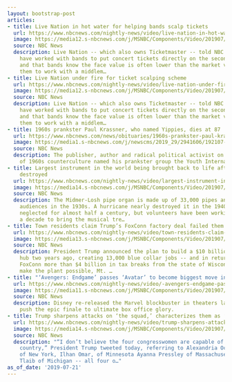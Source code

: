 ```yaml
---
layout: bootstrap-post
articles:
- title: Live Nation in hot water for helping bands scalp tickets
  url: https://www.nbcnews.com/nightly-news/video/live-nation-in-hot-water-for-helping-bands-scalp-tickets-64256069665
  image: https://media12.s-nbcnews.com/j/MSNBC/Components/Video/201907/mhu_thumb.nbcnews-fp-1200-630.jpg
  source: NBC News
  description: Live Nation -- which also owns Ticketmaster -- told NBC News that they
    have worked with bands to put concert tickets directly on the secondary market,
    and that bands know the face value is often lower than the market value, leading
    them to work with a middlem…
- title: Live Nation under fire for ticket scalping scheme
  url: https://www.nbcnews.com/nightly-news/video/live-nation-under-fire-for-ticket-scalping-scheme-64256069665
  image: https://media12.s-nbcnews.com/j/MSNBC/Components/Video/201907/mhu_thumb.nbcnews-fp-1200-630.jpg
  source: NBC News
  description: Live Nation -- which also owns Ticketmaster -- told NBC News that they
    have worked with bands to put concert tickets directly on the secondary market,
    and that bands know the face value is often lower than the market value, leading
    them to work with a middlem…
- title: 1960s prankster Paul Krassner, who named Yippies, dies at 87
  url: https://www.nbcnews.com/news/obituaries/1960s-prankster-paul-krassner-who-named-yippies-dies-87-n1032161
  image: https://media1.s-nbcnews.com/j/newscms/2019_29/2941606/192107-paul-krassner-obit-axc_5d64be0e36e1d1320657b49357eb035a.nbcnews-fp-1200-630.jpg
  source: NBC News
  description: The publisher, author and radical political activist on the front lines
    of 1960s counterculture named his prankster group the Youth International Party.
- title: Largest instrument in the world being brought back to life after nearly being
    destroyed
  url: https://www.nbcnews.com/nightly-news/video/largest-instrument-in-the-world-being-brought-back-to-life-after-nearly-being-destroyed-64254021798
  image: https://media14.s-nbcnews.com/j/MSNBC/Components/Video/201907/nn_ral_atlantic_city_organ_restores_190721_1920x1080.nbcnews-fp-1200-630.jpg
  source: NBC News
  description: The Midmer-Losh pipe organ is made up of 33,000 pipes and thrilled
    audiences in the 1930s. A hurricane nearly destroyed it in the 1940s and it was
    neglected for almost half a century, but volunteers have been working for over
    a decade to bring the musical tre…
- title: Town residents claim Trump’s FoxConn factory deal failed them
  url: https://www.nbcnews.com/nightly-news/video/town-residents-claim-trump-s-foxconn-factory-deal-failed-them-64256069525
  image: https://media13.s-nbcnews.com/j/MSNBC/Components/Video/201907/nn_jke_foxconn_broken_promises_190721_1920x1080.nbcnews-fp-1200-630.jpg
  source: NBC News
  description: President Trump announced the plan to build a $10 billion manufacturing
    hub two years ago, creating 13,000 blue collar jobs -- and in return, securing
    FoxConn more than $4 billion in tax breaks from the state of Wisconsin. But to
    make the plant possible, Mt. …
- title: "‘Avengers: Endgame’ passes ‘Avatar’ to become biggest move in history"
  url: https://www.nbcnews.com/nightly-news/video/-avengers-endgame-passes-avatar-to-become-biggest-move-in-history-64255045782
  image: https://media11.s-nbcnews.com/j/MSNBC/Components/Video/201907/nn_kgi_avengers_breaks_box_office_190721_1920x1080.nbcnews-fp-1200-630.jpg
  source: NBC News
  description: Disney re-released the Marvel blockbuster in theaters last month to
    push the epic finale to ultimate box office glory.
- title: Trump sharpens attacks on ‘the squad,’ characterizes them as ‘weak’ and ‘insecure’
  url: https://www.nbcnews.com/nightly-news/video/trump-sharpens-attacks-on-the-squad-characterizes-them-as-weak-and-insecure-64254533931
  image: https://media14.s-nbcnews.com/j/MSNBC/Components/Video/201907/nn_hni_trump_squad_190721_1920x1080.nbcnews-fp-1200-630.jpg
  source: NBC News
  description: "“I don’t believe the four congresswomen are capable of loving our
    country,” President Trump tweeted today, referring to Alexandria Ocasio-Cortez
    of New York, Ilhan Omar, of Minnesota Ayanna Pressley of Massachusetts and Rashida
    Tlaib of Michigan -- all four o…"
as_of_date: '2019-07-21'
---
```


